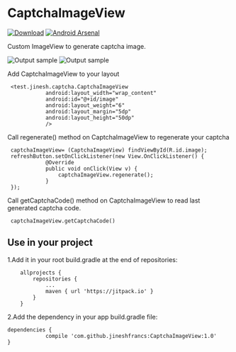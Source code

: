 # CaptchaImageView

[![Download](https://img.shields.io/github/downloads/CaptchaImageView/CaptchaImageView1.0/total.svg)](https://github.com/jineshfrancs/CaptchaImageView/archive/1.0.zip) [![Android Arsenal](https://img.shields.io/badge/Android%20Arsenal-CaptchaImageView-brightgreen.svg?style=flat)](http://android-arsenal.com/details/1/4719)

Custom ImageView to generate captcha image.


![Output sample](https://github.com/jineshfrancs/CaptchaImageView/blob/master/screens/captcha_screen.gif) ![Output sample](https://github.com/jineshfrancs/CaptchaImageView/blob/master/screens/captcha_screen_2.gif)

Add CaptchaImageView to your layout
```
 <test.jinesh.captcha.CaptchaImageView
            android:layout_width="wrap_content"
            android:id="@+id/image"
            android:layout_weight="6"
            android:layout_margin="5dp"
            android:layout_height="50dp"
            />
```
Call regenerate() method on CaptchaImageView to regenerate your captcha

```
 captchaImageView= (CaptchaImageView) findViewById(R.id.image);
 refreshButton.setOnClickListener(new View.OnClickListener() {
            @Override
            public void onClick(View v) {
                captchaImageView.regenerate();
            }
 });
```

Call getCaptchaCode() method on CaptchaImageView to read last generated captcha code.

```
 captchaImageView.getCaptchaCode()

```

Use in your project
------

1.Add it in your root build.gradle at the end of repositories:
```
	allprojects {
		repositories {
			...
			maven { url 'https://jitpack.io' }
		}
	}
```

2.Add the dependency in your app build.gradle file:
```
dependencies {
	        compile 'com.github.jineshfrancs:CaptchaImageView:1.0'
}
```
